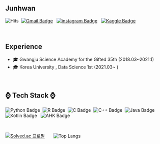 

## Junhwan 

![Hits](https://hits.seeyoufarm.com/api/count/incr/badge.svg?url=https%3A%2F%2Fgithub.com%2FJunhwan26&count_bg=%23B2B2B2&title_bg=%23000000&icon=&icon_color=%23E7E7E7&title=VISIT&edge_flat=false)&nbsp;
[![Gmail Badge](https://img.shields.io/badge/junhwan26@korea.ac.kr-D14836?style=flat-square&logo=Gmail&logoColor=white)](mailto:junhwan26@korea.ac.kr) &nbsp; [![instagram Badge](https://img.shields.io/badge/@jxnhwxn26-E4405F?style=flat-square&logo=Instagram&logoColor=white)](https://www.instagram.com/jxnhwxn26/) &nbsp; [![Kaggle Badge](https://img.shields.io/badge/Junhwan26-20BEFF?style=flat-square&logo=Kaggle&logoColor=white)](https://www.kaggle.com/junhwan26) &nbsp;

</br>

## Experience

- 🎓 Gwangju Science Academy for the Gifted 35th (2018.03~2021.1)
- 🎓 Korea University , Data Science 1st (2021.03~ )
</br>

## ⌚ Tech Stack ⌚

![Python Badge](https://img.shields.io/badge/Python-3776AB?style=flat-square&logo=Python&logoColor=white)&nbsp;
![R Badge](https://img.shields.io/badge/R-276DC3?style=flat-square&logo=R&logoColor=white)&nbsp;
![C Badge](https://img.shields.io/badge/c-A8B9CC?style=flat-square&logo=C&logoColor=white)&nbsp;
![C++ Badge](https://img.shields.io/badge/c++-00599C?style=flat-square&logo=C++&logoColor=white)&nbsp;
![Java Badge](https://img.shields.io/badge/Java-007396?style=flat-square&logo=Java&logoColor=white)&nbsp;
![Kotlin Badge](https://img.shields.io/badge/Kotlin-7F52FF?style=flat-square&logo=Kotlin&logoColor=white) &nbsp;
![AHK Badge](https://img.shields.io/badge/AutoHotkey-334455?style=flat-square&logo=AutoHotkey&logoColor=white)&nbsp;

</br>

[![Solved.ac
프로필](http://mazassumnida.wtf/api/v2/generate_badge?boj=junhwan26)](https://solved.ac/junhwan26) &nbsp; &nbsp; &nbsp; ![Top Langs](https://github-readme-stats.vercel.app/api/top-langs/?username=Junhwan26&layout=compact)

